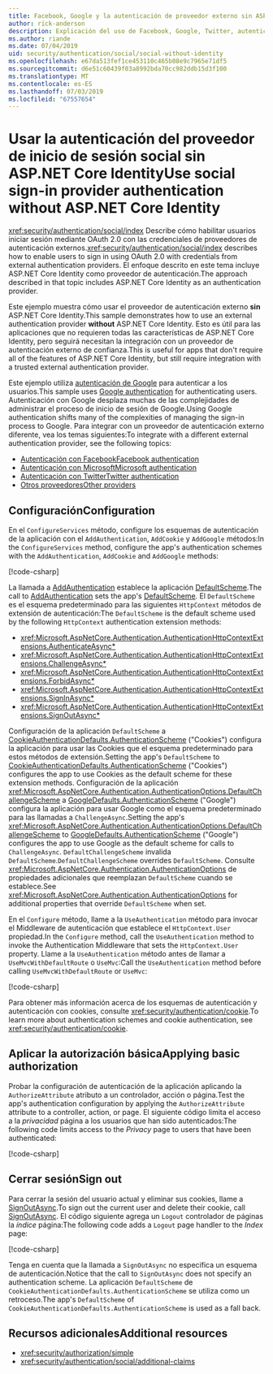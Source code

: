 ```yaml
---
title: Facebook, Google y la autenticación de proveedor externo sin ASP.NET Core Identity
author: rick-anderson
description: Explicación del uso de Facebook, Google, Twitter, autenticación de usuario de cuenta etc. sin ASP.NET Core Identity.
ms.author: riande
ms.date: 07/04/2019
uid: security/authentication/social/social-without-identity
ms.openlocfilehash: e67da513fef1ce453110c465b08e9c7965e71df5
ms.sourcegitcommit: d6e51c60439f03a8992bda70cc982ddb15d3f100
ms.translationtype: MT
ms.contentlocale: es-ES
ms.lasthandoff: 07/03/2019
ms.locfileid: "67557654"
---
```

# <a name="use-social-sign-in-provider-authentication-without-aspnet-core-identity"></a><span data-ttu-id="9d0d7-103">Usar la autenticación del proveedor de inicio de sesión social sin ASP.NET Core Identity</span><span class="sxs-lookup"><span data-stu-id="9d0d7-103">Use social sign-in provider authentication without ASP.NET Core Identity</span></span>

<span data-ttu-id="9d0d7-104"><xref:security/authentication/social/index> Describe cómo habilitar usuarios iniciar sesión mediante OAuth 2.0 con las credenciales de proveedores de autenticación externos.</span><span class="sxs-lookup"><span data-stu-id="9d0d7-104"><xref:security/authentication/social/index> describes how to enable users to sign in using OAuth 2.0 with credentials from external authentication providers.</span></span> <span data-ttu-id="9d0d7-105">El enfoque descrito en este tema incluye ASP.NET Core Identity como proveedor de autenticación.</span><span class="sxs-lookup"><span data-stu-id="9d0d7-105">The approach described in that topic includes ASP.NET Core Identity as an authentication provider.</span></span>

<span data-ttu-id="9d0d7-106">Este ejemplo muestra cómo usar el proveedor de autenticación externo **sin** ASP.NET Core Identity.</span><span class="sxs-lookup"><span data-stu-id="9d0d7-106">This sample demonstrates how to use an external authentication provider **without** ASP.NET Core Identity.</span></span> <span data-ttu-id="9d0d7-107">Esto es útil para las aplicaciones que no requieren todas las características de ASP.NET Core Identity, pero seguirá necesitan la integración con un proveedor de autenticación externo de confianza.</span><span class="sxs-lookup"><span data-stu-id="9d0d7-107">This is useful for apps that don't require all of the features of ASP.NET Core Identity, but still require integration with a trusted external authentication provider.</span></span>

<span data-ttu-id="9d0d7-108">Este ejemplo utiliza [autenticación de Google](xref:security/authentication/google-logins) para autenticar a los usuarios.</span><span class="sxs-lookup"><span data-stu-id="9d0d7-108">This sample uses [Google authentication](xref:security/authentication/google-logins) for authenticating users.</span></span> <span data-ttu-id="9d0d7-109">Autenticación con Google desplaza muchas de las complejidades de administrar el proceso de inicio de sesión de Google.</span><span class="sxs-lookup"><span data-stu-id="9d0d7-109">Using Google authentication shifts many of the complexities of managing the sign-in process to Google.</span></span> <span data-ttu-id="9d0d7-110">Para integrar con un proveedor de autenticación externo diferente, vea los temas siguientes:</span><span class="sxs-lookup"><span data-stu-id="9d0d7-110">To integrate with a different external authentication provider, see the following topics:</span></span>

* [<span data-ttu-id="9d0d7-111">Autenticación con Facebook</span><span class="sxs-lookup"><span data-stu-id="9d0d7-111">Facebook authentication</span></span>](xref:security/authentication/facebook-logins)
* [<span data-ttu-id="9d0d7-112">Autenticación con Microsoft</span><span class="sxs-lookup"><span data-stu-id="9d0d7-112">Microsoft authentication</span></span>](xref:security/authentication/microsoft-logins)
* [<span data-ttu-id="9d0d7-113">Autenticación con Twitter</span><span class="sxs-lookup"><span data-stu-id="9d0d7-113">Twitter authentication</span></span>](xref:security/authentication/twitter-logins)
* [<span data-ttu-id="9d0d7-114">Otros proveedores</span><span class="sxs-lookup"><span data-stu-id="9d0d7-114">Other providers</span></span>](xref:security/authentication/otherlogins)

## <a name="configuration"></a><span data-ttu-id="9d0d7-115">Configuración</span><span class="sxs-lookup"><span data-stu-id="9d0d7-115">Configuration</span></span>

<span data-ttu-id="9d0d7-116">En el `ConfigureServices` método, configure los esquemas de autenticación de la aplicación con el `AddAuthentication`, `AddCookie` y `AddGoogle` métodos:</span><span class="sxs-lookup"><span data-stu-id="9d0d7-116">In the `ConfigureServices` method, configure the app's authentication schemes with the `AddAuthentication`, `AddCookie` and `AddGoogle` methods:</span></span>

[!code-csharp[](social-without-identity/sample/Startup.cs?name=snippet1)]

<span data-ttu-id="9d0d7-117">La llamada a [AddAuthentication](/dotnet/api/microsoft.extensions.dependencyinjection.authenticationservicecollectionextensions.addauthentication#Microsoft_Extensions_DependencyInjection_AuthenticationServiceCollectionExtensions_AddAuthentication_Microsoft_Extensions_DependencyInjection_IServiceCollection_System_Action_Microsoft_AspNetCore_Authentication_AuthenticationOptions__) establece la aplicación [DefaultScheme](xref:Microsoft.AspNetCore.Authentication.AuthenticationOptions.DefaultScheme).</span><span class="sxs-lookup"><span data-stu-id="9d0d7-117">The call to [AddAuthentication](/dotnet/api/microsoft.extensions.dependencyinjection.authenticationservicecollectionextensions.addauthentication#Microsoft_Extensions_DependencyInjection_AuthenticationServiceCollectionExtensions_AddAuthentication_Microsoft_Extensions_DependencyInjection_IServiceCollection_System_Action_Microsoft_AspNetCore_Authentication_AuthenticationOptions__) sets the app's [DefaultScheme](xref:Microsoft.AspNetCore.Authentication.AuthenticationOptions.DefaultScheme).</span></span> <span data-ttu-id="9d0d7-118">El `DefaultScheme` es el esquema predeterminado para las siguientes `HttpContext` métodos de extensión de autenticación:</span><span class="sxs-lookup"><span data-stu-id="9d0d7-118">The `DefaultScheme` is the default scheme used by the following `HttpContext` authentication extension methods:</span></span>

* <xref:Microsoft.AspNetCore.Authentication.AuthenticationHttpContextExtensions.AuthenticateAsync*>
* <xref:Microsoft.AspNetCore.Authentication.AuthenticationHttpContextExtensions.ChallengeAsync*>
* <xref:Microsoft.AspNetCore.Authentication.AuthenticationHttpContextExtensions.ForbidAsync*>
* <xref:Microsoft.AspNetCore.Authentication.AuthenticationHttpContextExtensions.SignInAsync*>
* <xref:Microsoft.AspNetCore.Authentication.AuthenticationHttpContextExtensions.SignOutAsync*>

<span data-ttu-id="9d0d7-119">Configuración de la aplicación `DefaultScheme` a [CookieAuthenticationDefaults.AuthenticationScheme](xref:Microsoft.AspNetCore.Authentication.Cookies.CookieAuthenticationDefaults.AuthenticationScheme) ("Cookies") configura la aplicación para usar las Cookies que el esquema predeterminado para estos métodos de extensión.</span><span class="sxs-lookup"><span data-stu-id="9d0d7-119">Setting the app's `DefaultScheme` to [CookieAuthenticationDefaults.AuthenticationScheme](xref:Microsoft.AspNetCore.Authentication.Cookies.CookieAuthenticationDefaults.AuthenticationScheme) ("Cookies") configures the app to use Cookies as the default scheme for these extension methods.</span></span> <span data-ttu-id="9d0d7-120">Configuración de la aplicación <xref:Microsoft.AspNetCore.Authentication.AuthenticationOptions.DefaultChallengeScheme> a [GoogleDefaults.AuthenticationScheme](xref:Microsoft.AspNetCore.Authentication.Google.GoogleDefaults.AuthenticationScheme) ("Google") configura la aplicación para usar Google como el esquema predeterminado para las llamadas a `ChallengeAsync`.</span><span class="sxs-lookup"><span data-stu-id="9d0d7-120">Setting the app's <xref:Microsoft.AspNetCore.Authentication.AuthenticationOptions.DefaultChallengeScheme> to [GoogleDefaults.AuthenticationScheme](xref:Microsoft.AspNetCore.Authentication.Google.GoogleDefaults.AuthenticationScheme) ("Google") configures the app to use Google as the default scheme for calls to `ChallengeAsync`.</span></span> <span data-ttu-id="9d0d7-121">`DefaultChallengeScheme` invalida `DefaultScheme`.</span><span class="sxs-lookup"><span data-stu-id="9d0d7-121">`DefaultChallengeScheme` overrides `DefaultScheme`.</span></span> <span data-ttu-id="9d0d7-122">Consulte <xref:Microsoft.AspNetCore.Authentication.AuthenticationOptions> de propiedades adicionales que reemplazan `DefaultScheme` cuando se establece.</span><span class="sxs-lookup"><span data-stu-id="9d0d7-122">See <xref:Microsoft.AspNetCore.Authentication.AuthenticationOptions> for additional properties that override `DefaultScheme` when set.</span></span>

<span data-ttu-id="9d0d7-123">En el `Configure` método, llame a la `UseAuthentication` método para invocar el Middleware de autenticación que establece el `HttpContext.User` propiedad.</span><span class="sxs-lookup"><span data-stu-id="9d0d7-123">In the `Configure` method, call the `UseAuthentication` method to invoke the Authentication Middleware that sets the `HttpContext.User` property.</span></span> <span data-ttu-id="9d0d7-124">Llame a la `UseAuthentication` método antes de llamar a `UseMvcWithDefaultRoute` o `UseMvc`:</span><span class="sxs-lookup"><span data-stu-id="9d0d7-124">Call the `UseAuthentication` method before calling `UseMvcWithDefaultRoute` or `UseMvc`:</span></span>

[!code-csharp[](social-without-identity/sample/Startup.cs?name=snippet2)]

<span data-ttu-id="9d0d7-125">Para obtener más información acerca de los esquemas de autenticación y autenticación con cookies, consulte <xref:security/authentication/cookie>.</span><span class="sxs-lookup"><span data-stu-id="9d0d7-125">To learn more about authentication schemes and cookie authentication, see <xref:security/authentication/cookie>.</span></span>

## <a name="applying-basic-authorization"></a><span data-ttu-id="9d0d7-126">Aplicar la autorización básica</span><span class="sxs-lookup"><span data-stu-id="9d0d7-126">Applying basic authorization</span></span>

<span data-ttu-id="9d0d7-127">Probar la configuración de autenticación de la aplicación aplicando la `AuthorizeAttribute` atributo a un controlador, acción o página.</span><span class="sxs-lookup"><span data-stu-id="9d0d7-127">Test the app's authentication configuration by applying the `AuthorizeAttribute` attribute to a controller, action, or page.</span></span> <span data-ttu-id="9d0d7-128">El siguiente código limita el acceso a la *privacidad* página a los usuarios que han sido autenticados:</span><span class="sxs-lookup"><span data-stu-id="9d0d7-128">The following code limits access to the *Privacy* page to users that have been authenticated:</span></span>

[!code-csharp[](social-without-identity/sample/Pages/Privacy.cshtml.cs?name=snippet&highlight=1)]

## <a name="sign-out"></a><span data-ttu-id="9d0d7-129">Cerrar sesión</span><span class="sxs-lookup"><span data-stu-id="9d0d7-129">Sign out</span></span>

<span data-ttu-id="9d0d7-130">Para cerrar la sesión del usuario actual y eliminar sus cookies, llame a [SignOutAsync](/dotnet/api/microsoft.aspnetcore.authentication.authenticationhttpcontextextensions.signoutasync?view=aspnetcore-2.0).</span><span class="sxs-lookup"><span data-stu-id="9d0d7-130">To sign out the current user and delete their cookie, call [SignOutAsync](/dotnet/api/microsoft.aspnetcore.authentication.authenticationhttpcontextextensions.signoutasync?view=aspnetcore-2.0).</span></span> <span data-ttu-id="9d0d7-131">El código siguiente agrega un `Logout` controlador de páginas la *índice* página:</span><span class="sxs-lookup"><span data-stu-id="9d0d7-131">The following code adds a `Logout` page handler to the *Index* page:</span></span>

[!code-csharp[](social-without-identity/sample/Pages/Index.cshtml.cs?name=snippet&highlight=7-11)]

<span data-ttu-id="9d0d7-132">Tenga en cuenta que la llamada a `SignOutAsync` no especifica un esquema de autenticación.</span><span class="sxs-lookup"><span data-stu-id="9d0d7-132">Notice that the call to `SignOutAsync` does not specify an authentication scheme.</span></span> <span data-ttu-id="9d0d7-133">La aplicación `DefaultScheme` de `CookieAuthenticationDefaults.AuthenticationScheme` se utiliza como un retroceso.</span><span class="sxs-lookup"><span data-stu-id="9d0d7-133">The app's `DefaultScheme` of `CookieAuthenticationDefaults.AuthenticationScheme` is used as a fall back.</span></span>

## <a name="additional-resources"></a><span data-ttu-id="9d0d7-134">Recursos adicionales</span><span class="sxs-lookup"><span data-stu-id="9d0d7-134">Additional resources</span></span>

* <xref:security/authorization/simple>
* <xref:security/authentication/social/additional-claims>
